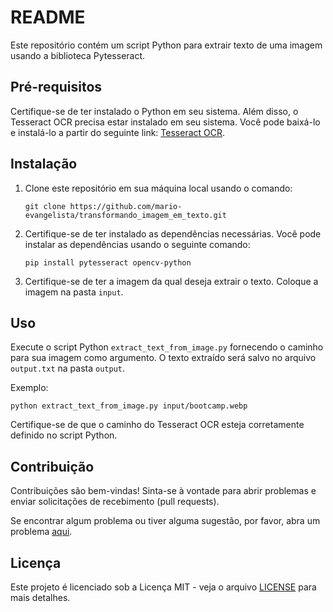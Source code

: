 # README

Este repositório contém um script Python para extrair texto de uma imagem usando a biblioteca Pytesseract.

## Pré-requisitos

Certifique-se de ter instalado o Python em seu sistema. Além disso, o Tesseract OCR precisa estar instalado em seu sistema. Você pode baixá-lo e instalá-lo a partir do seguinte link: [Tesseract OCR](https://github.com/tesseract-ocr/tesseract).

## Instalação

1. Clone este repositório em sua máquina local usando o comando:
   ```
   git clone https://github.com/mario-evangelista/transformando_imagem_em_texto.git
   ```

2. Certifique-se de ter instalado as dependências necessárias. Você pode instalar as dependências usando o seguinte comando:
   ```
   pip install pytesseract opencv-python
   ```

3. Certifique-se de ter a imagem da qual deseja extrair o texto. Coloque a imagem na pasta `input`.

## Uso

Execute o script Python `extract_text_from_image.py` fornecendo o caminho para sua imagem como argumento. O texto extraído será salvo no arquivo `output.txt` na pasta `output`.

Exemplo:
```
python extract_text_from_image.py input/bootcamp.webp
```

Certifique-se de que o caminho do Tesseract OCR esteja corretamente definido no script Python.

## Contribuição

Contribuições são bem-vindas! Sinta-se à vontade para abrir problemas e enviar solicitações de recebimento (pull requests).

Se encontrar algum problema ou tiver alguma sugestão, por favor, abra um problema [aqui](https://github.com/mario-evangelista/transformando_imagem_em_texto/issues).

## Licença

Este projeto é licenciado sob a Licença MIT - veja o arquivo [LICENSE](LICENSE) para mais detalhes.
